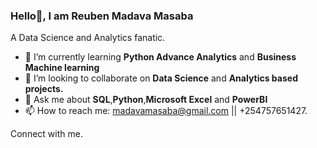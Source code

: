 ### Hello👋, I am Reuben Madava Masaba
A Data Science and Analytics fanatic.

- 🌱 I’m currently learning **Python Advance Analytics** and **Business Machine learning**
- 👯 I’m looking to collaborate on **Data Science** and **Analytics based projects.**
- 💬 Ask me about **SQL**,**Python**,**Microsoft Excel** and **PowerBI**
- 📫 How to reach me: madavamasaba@gmail.com || +254757651427.
  
Connect with me.

